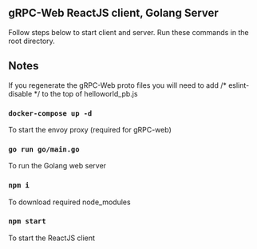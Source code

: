 ## gRPC-Web ReactJS client, Golang Server

Follow steps below to start client and server. Run these commands in the root directory.

## Notes

If you regenerate the gRPC-Web proto files you will need to add /\* eslint-disable \*/ to the top of helloworld_pb.js

### `docker-compose up -d`

To start the envoy proxy (required for gRPC-web)

### `go run go/main.go`

To run the Golang web server

### `npm i`

To download required node_modules

### `npm start`

To start the ReactJS client
